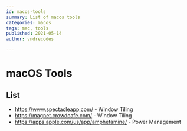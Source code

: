 ```yaml
---
id: macos-tools
summary: List of macos tools
categories: macos
tags: mac, tools
published: 2021-05-14
author: vndrecodes

---
```


# macOS Tools

## List
* https://www.spectacleapp.com/ - Window Tiling
* https://magnet.crowdcafe.com/ - Window Tiling
* https://apps.apple.com/us/app/amphetamine/ - Power Management
